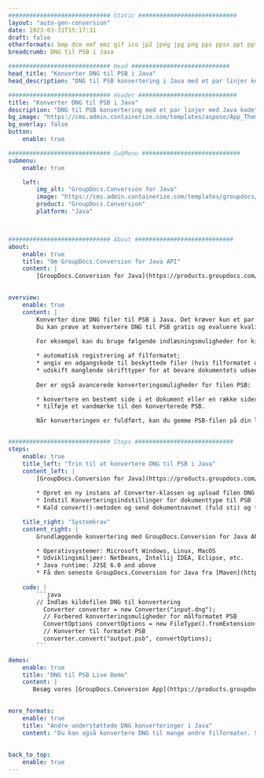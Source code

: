 ```yaml
---
############################# Static ############################
layout: "auto-gen-conversion"
date: 2023-03-31T15:17:31
draft: false
otherformats: bmp dcm emf emz gif ico jp2 jpeg jpg png pps ppsx ppt pptx psb psd svg svgz tga tif tiff webp wmf wmz
breadcrumb: DNG til PSB i Java

############################# Head ############################
head_title: "Konverter DNG til PSB i Java"
head_description: "DNG til PSB konvertering i Java med et par linjer kode. Konverter over 160 filformater ved hjælp af GroupDocs dokumentkonverterings-API for Java"

############################# Header ############################
title: "Konverter DNG til PSB i Java"
description: "DNG til PSB konvertering med et par linjer med Java kode"
bg_image: "https://cms.admin.containerize.com/templates/aspose/App_Themes/V3/images/bg/header1.png"
bg_overlay: false
button:
    enable: true

############################# SubMenu ############################
submenu:
    enable: true

    left:
        img_alt: "GroupDocs.Conversion for Java"
        image: "https://cms.admin.containerize.com/templates/groupdocs/images/product-logos/90x90-noborder/groupdocs-conversion-java.png"
        product: "GroupDocs.Conversion"
        platform: "Java"



############################# About ############################
about:
    enable: true
    title: "Om GroupDocs.Conversion for Java API"
    content: |
        [GroupDocs.Conversion for Java](https://products.groupdocs.com/conversion/java/) er en avanceret filformatkonverterings-API til konvertering mellem populære billed- og dokumentformater såsom Microsoft Office, OpenDocument, PDF, HTML, e-mail, CAD. og meget mere med blot et par linjer kode. Den native API registrerer automatisk formaterne af de originale dokumenter og tilbyder mange muligheder for at tilpasse de konverterede dokumenter. Sammen med funktionen til at udtrække information fra et dokument, understøtter den også caching af konverteringsresultaterne til den lokale disk som standard. Enhver form for cachelagring kan dog understøttes ved at implementere de passende grænseflader - Amazon S3, Dropbox, Google Drive, Windows Azure, Reddis eller andre.
    

overview:
    enable: true
    content: |
        Konverter dine DNG filer til PSB i Java. Det kræver kun et par linjer med Java kode på enhver platform efter eget valg, såsom Windows, Linux, macOS.
        Du kan prøve at konvertere DNG til PSB gratis og evaluere kvaliteten af ​​konverteringsresultaterne. Sammen med simple filkonverteringsscripts kan du prøve mere sofistikerede muligheder for at indlæse DNG-kildefilen og gemme PSB-outputtet. 
        
        For eksempel kan du bruge følgende indlæsningsmuligheder for kilden DNG:

        * automatisk registrering af filformatet;
        * angiv en adgangskode til beskyttede filer (hvis filformatet understøtter det);
        * udskift manglende skrifttyper for at bevare dokumentets udseende.
        
        Der er også avancerede konverteringsmuligheder for filen PSB:

        * konvertere en bestemt side i et dokument eller en række sider;
        * tilføje et vandmærke til den konverterede PSB.

        Når konverteringen er fuldført, kan du gemme PSB-filen på din lokale filsti eller på et tredjepartslager såsom FTP, Amazon S3, Google Drive, Dropbox osv. Bemærk venligst - for at konvertere DNG til PSB, behøver du ikke installere yderligere software, såsom MS Office, Open Office, Adobe Acrobat Reader osv.


############################# Steps ############################
steps:
    enable: true
    title_left: "Trin til at konvertere DNG til PSB i Java"
    content_left: |
        [GroupDocs.Conversion for Java](https://products.groupdocs.com/conversion/java/) giver udviklere mulighed for nemt at konvertere DNG fil til PSB med et par linjer kode.
        
        * Opret en ny instans af Converter-klassen og upload filen DNG med den fulde sti
        * Indstil Konverteringsindstillinger for dokumenttype til PSB
        * Kald convert()-metoden og send dokumentnavnet (fuld sti) og formatet (PSB) som en parameter

    title_right: "Systemkrav"
    content_right: |
        Grundlæggende konvertering med GroupDocs.Conversion for Java API kan udføres med blot et par linjer kode. Vores API'er understøttes på alle større platforme og operativsystemer. Før du udfører koden nedenfor, skal du sørge for, at du har følgende forudsætninger installeret på dit system.

        * Operativsystemer: Microsoft Windows, Linux, MacOS
        * Udviklingsmiljøer: NetBeans, Intellij IDEA, Eclipse, etc.
        * Java runtime: J2SE 6.0 and above
        * Få den seneste GroupDocs.Conversion for Java fra [Maven](https://repository.groupdocs.com/webapp/#/artifacts/browse/tree/General/repo/com/groupdocs/groupdocs-conversion)
         
    code: |
        ```java    
        // Indlæs kildefilen DNG til konvertering
          Converter converter = new Converter("input.dng");
          // Forbered konverteringsmuligheder for målformatet PSB
          ConvertOptions convertOptions = new FileType().fromExtension("psb").getConvertOptions();
          // Konverter til formatet PSB
          converter.convert("output.psb", convertOptions);
        ```

demos:
    enable: true
    title: "DNG til PSB Live Demo"
    content: |
       Besøg vores [GroupDocs.Conversion App](https://products.groupdocs.app/conversion/family) websted, og prøv DNG til PSB konvertering nu. Den gratis demo har følgende fordele
          

more_formats:
    enable: true
    title: "Andre understøttede DNG konverteringer i Java"
    content: "Du kan også konvertere DNG til mange andre filformater. Se venligst listen nedenfor."
       
       
back_to_top:
    enable: true
---
```


